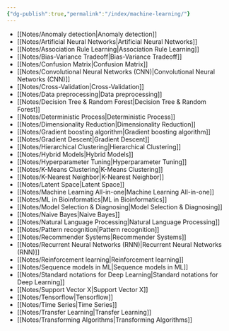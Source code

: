 ```yaml
---
{"dg-publish":true,"permalink":"/index/machine-learning/"}
---
```


- [[Notes/Anomaly detection\|Anomaly detection]]
- [[Notes/Artificial Neural Networks\|Artificial Neural Networks]]
- [[Notes/Association Rule Learning\|Association Rule Learning]]
- [[Notes/Bias-Variance Tradeoff\|Bias-Variance Tradeoff]]
- [[Notes/Confusion Matrix\|Confusion Matrix]]
- [[Notes/Convolutional Neural Networks (CNN)\|Convolutional Neural Networks (CNN)]]
- [[Notes/Cross-Validation\|Cross-Validation]]
- [[Notes/Data preprocessing\|Data preprocessing]]
- [[Notes/Decision Tree & Random Forest\|Decision Tree & Random Forest]]
- [[Notes/Deterministic Process\|Deterministic Process]]
- [[Notes/Dimensionality Reduction\|Dimensionality Reduction]]
- [[Notes/Gradient boosting algorithm\|Gradient boosting algorithm]]
- [[Notes/Gradient Descent\|Gradient Descent]]
- [[Notes/Hierarchical Clustering\|Hierarchical Clustering]]
- [[Notes/Hybrid Models\|Hybrid Models]]
- [[Notes/Hyperparameter Tuning\|Hyperparameter Tuning]]
- [[Notes/K-Means Clustering\|K-Means Clustering]]
- [[Notes/K-Nearest Neighbor\|K-Nearest Neighbor]]
- [[Notes/Latent Space\|Latent Space]]
- [[Notes/Machine Learning All-in-one\|Machine Learning All-in-one]]
- [[Notes/ML in Bioinformatics\|ML in Bioinformatics]]
- [[Notes/Model Selection & Diagnosing\|Model Selection & Diagnosing]]
- [[Notes/Naive Bayes\|Naive Bayes]]
- [[Notes/Natural Language Processing\|Natural Language Processing]]
- [[Notes/Pattern recognition\|Pattern recognition]]
- [[Notes/Recommender Systems\|Recommender Systems]]
- [[Notes/Recurrent Neural Networks (RNN)\|Recurrent Neural Networks (RNN)]]
- [[Notes/Reinforcement learning\|Reinforcement learning]]
- [[Notes/Sequence models in ML\|Sequence models in ML]]
- [[Notes/Standard notations for Deep Learning\|Standard notations for Deep Learning]]
- [[Notes/Support Vector X\|Support Vector X]]
- [[Notes/Tensorflow\|Tensorflow]]
- [[Notes/Time Series\|Time Series]]
- [[Notes/Transfer Learning\|Transfer Learning]]
- [[Notes/Transforming Algorithms\|Transforming Algorithms]]
